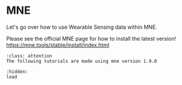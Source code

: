 # MNE

Let's go over how to use Wearable Sensing data within MNE.

Please see the official MNE page for how to install the latest version! https://mne.tools/stable/install/index.html

```{admonition} MNE Version
:class: attention
The following tutorials are made using mne version 1.9.0
```


```{toctree}
:hidden:
load
```